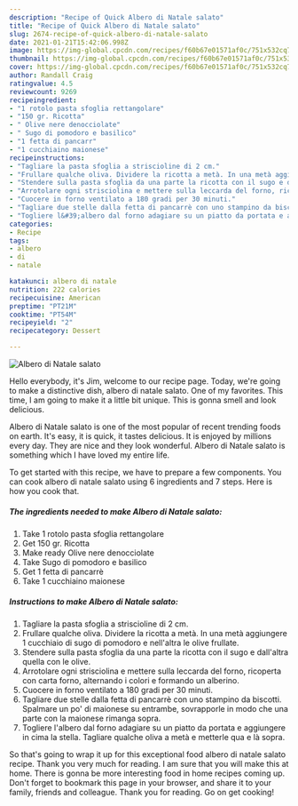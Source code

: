 ```yaml
---
description: "Recipe of Quick Albero di Natale salato"
title: "Recipe of Quick Albero di Natale salato"
slug: 2674-recipe-of-quick-albero-di-natale-salato
date: 2021-01-21T15:42:06.998Z
image: https://img-global.cpcdn.com/recipes/f60b67e01571af0c/751x532cq70/albero-di-natale-salato-recipe-main-photo.jpg
thumbnail: https://img-global.cpcdn.com/recipes/f60b67e01571af0c/751x532cq70/albero-di-natale-salato-recipe-main-photo.jpg
cover: https://img-global.cpcdn.com/recipes/f60b67e01571af0c/751x532cq70/albero-di-natale-salato-recipe-main-photo.jpg
author: Randall Craig
ratingvalue: 4.5
reviewcount: 9269
recipeingredient:
- "1 rotolo pasta sfoglia rettangolare"
- "150 gr. Ricotta"
- " Olive nere denocciolate"
- " Sugo di pomodoro e basilico"
- "1 fetta di pancarr"
- "1 cucchiaino maionese"
recipeinstructions:
- "Tagliare la pasta sfoglia a striscioline di 2 cm."
- "Frullare qualche oliva. Dividere la ricotta a metà. In una metà aggiungere 1 cucchiaio di sugo di pomodoro e nell&#39;altra le olive frullate."
- "Stendere sulla pasta sfoglia da una parte la ricotta con il sugo e dall&#39;altra quella con le olive."
- "Arrotolare ogni strisciolina e mettere sulla leccarda del forno, ricoperta con carta forno, alternando i colori e formando un alberino."
- "Cuocere in forno ventilato a 180 gradi per 30 minuti."
- "Tagliare due stelle dalla fetta di pancarrè con uno stampino da biscotti. Spalmare un po&#39; di maionese su entrambe, sovrapporle in modo che una parte con la maionese rimanga sopra."
- "Togliere l&#39;albero dal forno adagiare su un piatto da portata e aggiungere in cima la stella. Tagliare qualche oliva a metà e metterle qua e là sopra."
categories:
- Recipe
tags:
- albero
- di
- natale

katakunci: albero di natale 
nutrition: 222 calories
recipecuisine: American
preptime: "PT21M"
cooktime: "PT54M"
recipeyield: "2"
recipecategory: Dessert

---
```



![Albero di Natale salato](https://img-global.cpcdn.com/recipes/f60b67e01571af0c/751x532cq70/albero-di-natale-salato-recipe-main-photo.jpg)

Hello everybody, it's Jim, welcome to our recipe page. Today, we're going to make a distinctive dish, albero di natale salato. One of my favorites. This time, I am going to make it a little bit unique. This is gonna smell and look delicious.



Albero di Natale salato is one of the most popular of recent trending foods on earth. It's easy, it is quick, it tastes delicious. It is enjoyed by millions every day. They are nice and they look wonderful. Albero di Natale salato is something which I have loved my entire life.


To get started with this recipe, we have to prepare a few components. You can cook albero di natale salato using 6 ingredients and 7 steps. Here is how you cook that.

<!--inarticleads1-->

##### The ingredients needed to make Albero di Natale salato:

1. Take 1 rotolo pasta sfoglia rettangolare
1. Get 150 gr. Ricotta
1. Make ready  Olive nere denocciolate
1. Take  Sugo di pomodoro e basilico
1. Get 1 fetta di pancarrè
1. Take 1 cucchiaino maionese




<!--inarticleads2-->

##### Instructions to make Albero di Natale salato:

1. Tagliare la pasta sfoglia a striscioline di 2 cm.
1. Frullare qualche oliva. Dividere la ricotta a metà. In una metà aggiungere 1 cucchiaio di sugo di pomodoro e nell&#39;altra le olive frullate.
1. Stendere sulla pasta sfoglia da una parte la ricotta con il sugo e dall&#39;altra quella con le olive.
1. Arrotolare ogni strisciolina e mettere sulla leccarda del forno, ricoperta con carta forno, alternando i colori e formando un alberino.
1. Cuocere in forno ventilato a 180 gradi per 30 minuti.
1. Tagliare due stelle dalla fetta di pancarrè con uno stampino da biscotti. Spalmare un po&#39; di maionese su entrambe, sovrapporle in modo che una parte con la maionese rimanga sopra.
1. Togliere l&#39;albero dal forno adagiare su un piatto da portata e aggiungere in cima la stella. Tagliare qualche oliva a metà e metterle qua e là sopra.




So that's going to wrap it up for this exceptional food albero di natale salato recipe. Thank you very much for reading. I am sure that you will make this at home. There is gonna be more interesting food in home recipes coming up. Don't forget to bookmark this page in your browser, and share it to your family, friends and colleague. Thank you for reading. Go on get cooking!
